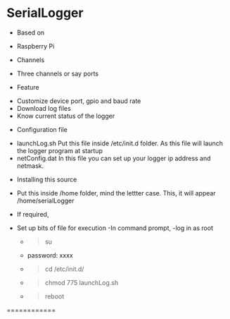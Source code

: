 SerialLogger
============

+ Based on
- Raspberry Pi

+ Channels
- Three channels or say ports

+ Feature
- Customize device port, gpio and baud rate
- Download log files
- Know current status of the logger

+ Configuration file
- launchLog.sh
Put this file inside /etc/init.d folder. As this file will launch the logger program at startup
- netConfig.dat
In this file you can set up your logger ip address and netmask.

+ Installing this source
- Put this inside /home folder, mind the lettter case. This, it will appear /home/serialLogger

+ If required,
- Set up bits of file for execution
-In command prompt,
-log in as root
	- > su
	- password: xxxx
	- >cd /etc/init.d/
	- >chmod 775 launchLog.sh
	- >reboot

============


